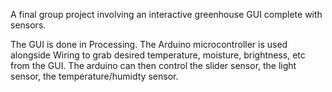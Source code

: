 A final group project involving an interactive greenhouse GUI complete with sensors.

The GUI is done in Processing. The Arduino microcontroller is used alongside Wiring to grab desired temperature, moisture, brightness, etc from the GUI. The arduino can then control the slider sensor, the light sensor, the temperature/humidty sensor.
